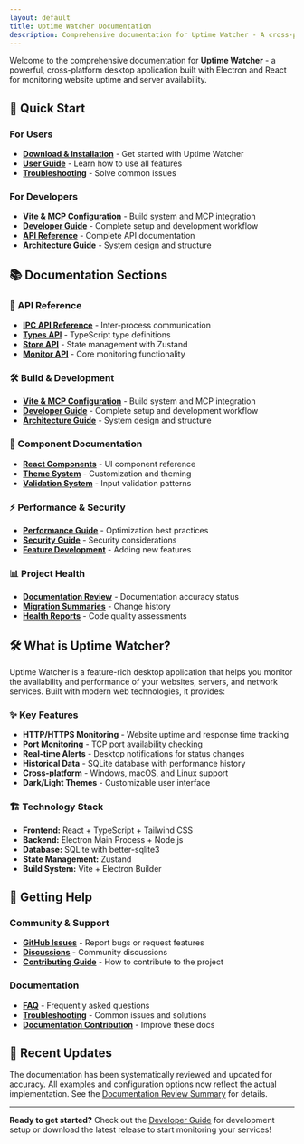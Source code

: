 ```yaml
---
layout: default
title: Uptime Watcher Documentation
description: Comprehensive documentation for Uptime Watcher - A cross-platform desktop application for monitoring website uptime and server availability
---
```


Welcome to the comprehensive documentation for **Uptime Watcher** - a powerful, cross-platform desktop application built with Electron and React for monitoring website uptime and server availability.

## 🚀 Quick Start

### For Users

- **[Download & Installation](https://github.com/Nick2bad4u/Uptime-Watcher/releases)** - Get started with Uptime Watcher
- **[User Guide](guides/FAQ)** - Learn how to use all features
- **[Troubleshooting](guides/Troubleshooting)** - Solve common issues

### For Developers

- **[Vite & MCP Configuration](Vite-MCP-Configuration)** - Build system and MCP integration
- **[Developer Guide](guides/Developer-Guide)** - Complete setup and development workflow
- **[API Reference](api)** - Complete API documentation
- **[Architecture Guide](architecture/Project-Architecture-Guide)** - System design and structure

## 📚 Documentation Sections

### 🔧 API Reference

- **[IPC API Reference](guides/IPC-API-Reference)** - Inter-process communication
- **[Types API](api/types-api)** - TypeScript type definitions  
- **[Store API](api/store-api)** - State management with Zustand
- **[Monitor API](api/monitor-api)** - Core monitoring functionality

### 🛠 Build & Development

- **[Vite & MCP Configuration](Vite-MCP-Configuration)** - Build system and MCP integration
- **[Developer Guide](guides/Developer-Guide)** - Complete setup and development workflow
- **[Architecture Guide](architecture/Project-Architecture-Guide)** - System design and structure

### 🎨 Component Documentation

- **[React Components](component-docs)** - UI component reference
- **[Theme System](guides/Theme-Usage)** - Customization and theming
- **[Validation System](guides/Validator)** - Input validation patterns

### ⚡ Performance & Security

- **[Performance Guide](guides/Performance-Guide)** - Optimization best practices
- **[Security Guide](guides/Security-Guide)** - Security considerations
- **[Feature Development](guides/Feature-Development-Guide)** - Adding new features

### 📊 Project Health

- **[Documentation Review](Documentation-Review-Complete)** - Documentation accuracy status
- **[Migration Summaries](migration-summaries)** - Change history
- **[Health Reports](health-reports)** - Code quality assessments

## 🛠 What is Uptime Watcher?

Uptime Watcher is a feature-rich desktop application that helps you monitor the availability and performance of your websites, servers, and network services. Built with modern web technologies, it provides:

### ✨ Key Features

- **HTTP/HTTPS Monitoring** - Website uptime and response time tracking
- **Port Monitoring** - TCP port availability checking  
- **Real-time Alerts** - Desktop notifications for status changes
- **Historical Data** - SQLite database with performance history
- **Cross-platform** - Windows, macOS, and Linux support
- **Dark/Light Themes** - Customizable user interface

### 🏗 Technology Stack

- **Frontend:** React + TypeScript + Tailwind CSS
- **Backend:** Electron Main Process + Node.js
- **Database:** SQLite with better-sqlite3
- **State Management:** Zustand
- **Build System:** Vite + Electron Builder

## 📖 Getting Help

### Community & Support

- **[GitHub Issues](https://github.com/Nick2bad4u/Uptime-Watcher/issues)** - Report bugs or request features
- **[Discussions](https://github.com/Nick2bad4u/Uptime-Watcher/discussions)** - Community discussions
- **[Contributing Guide](https://github.com/Nick2bad4u/Uptime-Watcher/blob/main/CONTRIBUTING.md)** - How to contribute to the project

### Documentation

- **[FAQ](guides/FAQ)** - Frequently asked questions
- **[Troubleshooting](guides/Troubleshooting)** - Common issues and solutions
- **[Documentation Contribution](guides/Documentation-Contribution)** - Improve these docs

## 🔄 Recent Updates

The documentation has been systematically reviewed and updated for accuracy. All examples and configuration options now reflect the actual implementation. See the [Documentation Review Summary](Documentation-Review-Complete) for details.

---

**Ready to get started?** Check out the [Developer Guide](guides/Developer-Guide) for development setup or download the latest release to start monitoring your services!
